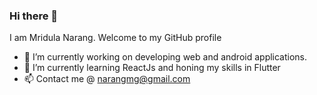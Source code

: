 ### Hi there 👋


I am Mridula Narang. Welcome to my GitHub profile


- 🔭 I’m currently working on developing web and android applications.
- 🌱 I’m currently learning ReactJs and honing my skills in Flutter
- 📫 Contact me @ narangmg@gmail.com


